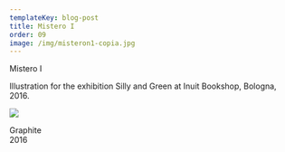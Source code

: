 ```yaml
---
templateKey: blog-post
title: Mistero I
order: 09
image: /img/misteron1-copia.jpg
---
```

Mistero I

Illustration for the exhibition Silly and Green at Inuit Bookshop, Bologna, 2016.



![](/img/silly-and-green_totale.jpg)

Graphite\
2016
